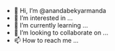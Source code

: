 - 👋 Hi, I’m @anandabekyarmanda
- 👀 I’m interested in ...
- 🌱 I’m currently learning ...
- 💞️ I’m looking to collaborate on ...
- 📫 How to reach me ...

<!---
anandabekyarmanda/anandabekyarmanda is a ✨ special ✨ repository because its `README.md` (this file) appears on your GitHub profile.
You can click the Preview link to take a look at your changes.
--->
